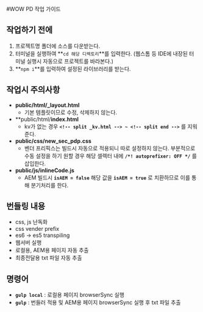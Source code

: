 #WOW PD 작업 가이드

## 작업하기 전에
1. 프로젝트명 폴더에 소스를 다운받는다.
2. 터미널을 실행하여 **```cd 해당 디렉토리```**를 입력한다. (웹스톰 등 IDE에 내장된 터미널 실행시 자동으로 프로젝트를 바라본다.)
3. **```npm i```**를 입력하여 설정된 라이브러리를 받는다.


## 작업시 주의사항
- **public/html/_layout.html**
    - 기본 템플릿이므로 수정, 삭제하지 않는다.
- **public/html/**index.html**
    - kv가 없는 경우 **```<!-- split _kv.html --> ~ <!-- split end -->```** 를 지워준다.
- **public/css/new_sec_pdp.css**
    - 벤더 프리픽스는 빌드시 자동으로 적용되니 따로 설정하지 않는다.
    부분적으로 수동 설정을 하기 원할 경우 해당 셀렉터 내에 **```/*! autoprefixer: OFF */```** 를 삽입한다.
- **public/js/inlineCode.js**
    - AEM 빌드시 **```isAEM = false```** 해당 값을 **```isAEM = true```** 로 치환하므로 이를 통해 분기처리를 한다.


## 번들링 내용
* css, js 난독화
* css vender prefix
* es6 -> es5 transpiling
* 웹서버 실행
* 로컬용, AEM용 페이지 자동 추출
* 최종전달용 txt 파일 자동 추출


## 명령어
* **```gulp local```** : 로컬용 페이지 browserSync 실행
* **```gulp```** : 번들러 적용 및 AEM용 페이지 browserSync 실행 후 txt 파일 추출

